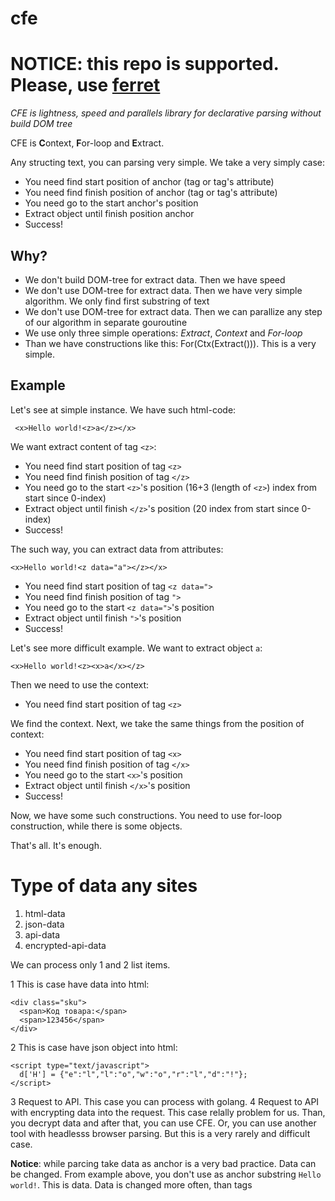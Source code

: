 # cfe

# NOTICE: this repo is supported. Please, use [ferret](https://github.com/MontFerret/ferret)

*CFE is lightness, speed and parallels library for declarative parsing without build DOM tree*

CFE is **C**ontext, **F**or-loop and **E**xtract. 

Any structing text, you can parsing very simple. We take a very simply case:

  - You need find start position of anchor (tag or tag's attribute)
  - You need find finish position of anchor (tag or tag's attribute)
  - You need go to the start anchor's position
  - Extract object until finish position anchor
  - Success!
  
## Why?

- We don't build DOM-tree for extract data. Then we have speed
- We don't use DOM-tree for extract data. Then we have very simple algorithm. We only find first substring of text
- We don't use DOM-tree for extract data. Then we can parallize any step of our algorithm in separate gouroutine
- We use only three simple operations: *Extract*, *Context* and *For-loop*
- Than we have constructions like this: For(Ctx(Extract())). This is a very simple.

## Example

Let's see at simple instance. We have such html-code:

     <x>Hello world!<z>a</z></x>
  
We want extract content of tag `<z>`:

  - You need find start position of tag `<z>`
  - You need find finish position of tag `</z>`
  - You need go to the start `<z>`'s position (16+3 (length of `<z>`) index from start since 0-index)
  - Extract object until finish `</z>`'s position  (20 index from start since 0-index)
  - Success!
  
The such way, you can extract data from attributes:

    <x>Hello world!<z data="a"></z></x>

  - You need find start position of tag `<z data=">`
  - You need find finish position of tag `">`
  - You need go to the start `<z data=">`'s position
  - Extract object until finish `">`'s position
  - Success!
  
Let's see more difficult example. We want to extract object `a`:

    <x>Hello world!<z><x>a</x></z>
    
Then we need to use the context:

  - You need find start position of tag `<z>`
 
We find the context. Next, we take the same things from the position of context:

  - You need find start position of tag `<x>`
  - You need find finish position of tag `</x>`
  - You need go to the start `<x>`'s position
  - Extract object until finish `</x>`'s position
  - Success!
  
Now, we have some such constructions. You need to use for-loop construction, while there is some objects.

That's all. It's enough.

# Type of data any sites

1. html-data
2. json-data
3. api-data
4. encrypted-api-data

We can process only 1 and 2 list items.

1 This is case have data into html:

    <div class="sku">
      <span>Код товара:</span>
      <span>123456</span>
    </div>
    
2 This is case have json object into html:

    <script type="text/javascript">
      d['H'] = {"e":"l","l":"o","w":"o","r":"l","d":"!"};
    </script>
    
3 Request to API. This case you can process with golang.
4 Request to API with encrypting data into the request. This case relally problem for us. Than, you decrypt data and after that, you can use CFE. Or, you can use another tool with headlesss browser parsing. But this is a very rarely and difficult case. 

**Notice**: while parcing take data as anchor is a very bad practice. Data can be changed. From example above, you don't use as anchor substring `Hello world!`. This is data. Data is changed more often, than tags
